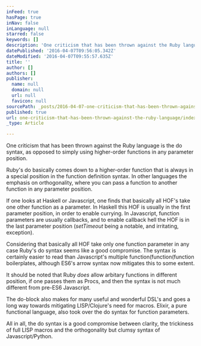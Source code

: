 ```yaml
---
inFeed: true
hasPage: true
inNav: false
inLanguage: null
starred: false
keywords: []
description: 'One criticism that has been thrown against the Ruby language is the do syntax, as opposed to simply using higher-order functions in any parameter position.'
datePublished: '2016-04-07T09:56:05.342Z'
dateModified: '2016-04-07T09:55:57.635Z'
title: ''
author: []
authors: []
publisher:
  name: null
  domain: null
  url: null
  favicon: null
sourcePath: _posts/2016-04-07-one-criticism-that-has-been-thrown-against-the-ruby-language.md
published: true
url: one-criticism-that-has-been-thrown-against-the-ruby-language/index.html
_type: Article

---
```

One criticism that has been thrown against the Ruby language is the do syntax, as opposed to simply using higher-order functions in any parameter position.

Ruby's do basically comes down to a higher-order function that is always in a special position in the function definition syntax. In other languages the emphasis on orthogonality, where you can pass a function to another function in any parameter position.

If one looks at Haskell or Javascript, one finds that basically all HOF's take one other function as a parameter. In Haskell this HOF is usually in the first parameter position, in order to enable currying. In Javascript, function parameters are usually callbacks, and to enable callback hell the HOF is in the last parameter position (_setTimeout_ being a notable, and irritating, exception).

Considering that basically all HOF take only one function parameter in any case Ruby's do syntax seems like a good compromise. The syntax is certainly easier to read than Javascript's multiple function(function(function boilerplates, although ES6's arrow syntax now mitigates this to some extent. 

It should be noted that Ruby _does_ allow arbitary functions in different position, if one passes them as Procs, and then the syntax is not much different from pre-ES6 Javascript. 

The do-block also makes for many useful and wonderful DSL's and goes a long way towards mitigating LISP/Clojure's need for macros. Elixir, a pure functional language, also took over the do syntax for function parameters.

All in all, the do syntax is a good compromise between clarity, the trickiness of full LISP macros and the orthogonality but clumsy syntax of Javascript/Python.